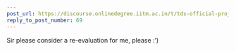 ```yaml
---
post_url: https://discourse.onlinedegree.iitm.ac.in/t/tds-official-project1-discrepencies/171141/74
reply_to_post_number: 69
---
```

Sir please consider a re-evaluation for me, please :’)